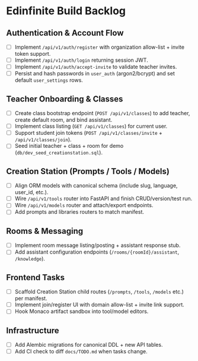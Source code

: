 # Edinfinite Build Backlog

## Authentication & Account Flow
- [ ] Implement `/api/v1/auth/register` with organization allow-list + invite token support.
- [ ] Implement `/api/v1/auth/login` returning session JWT.
- [ ] Implement `/api/v1/auth/accept-invite` to validate teacher invites.
- [ ] Persist and hash passwords in `user_auth` (argon2/bcrypt) and set default `user_settings` rows.

## Teacher Onboarding & Classes
- [ ] Create class bootstrap endpoint (`POST /api/v1/classes`) to add teacher, create default room, and bind assistant.
- [ ] Implement class listing (`GET /api/v1/classes`) for current user.
- [ ] Support student join tokens (`POST /api/v1/classes/invite` + `/api/v1/classes/join`).
- [ ] Seed initial teacher + class + room for demo (`db/dev_seed_creationstation.sql`).

## Creation Station (Prompts / Tools / Models)
- [ ] Align ORM models with canonical schema (include slug, language, user_id, etc.).
- [ ] Wire `/api/v1/tools` router into FastAPI and finish CRUD/version/test run.
- [ ] Wire `/api/v1/models` router and attach/export endpoints.
- [ ] Add prompts and libraries routers to match manifest.

## Rooms & Messaging
- [ ] Implement room message listing/posting + assistant response stub.
- [ ] Add assistant configuration endpoints (`/rooms/{roomId}/assistant`, `/knowledge`).

## Frontend Tasks
- [ ] Scaffold Creation Station child routes (`/prompts`, `/tools`, `/models` etc.) per manifest.
- [ ] Implement join/register UI with domain allow-list + invite link support.
- [ ] Hook Monaco artifact sandbox into tool/model editors.

## Infrastructure
- [ ] Add Alembic migrations for canonical DDL + new API tables.
- [ ] Add CI check to diff `docs/TODO.md` when tasks change.

